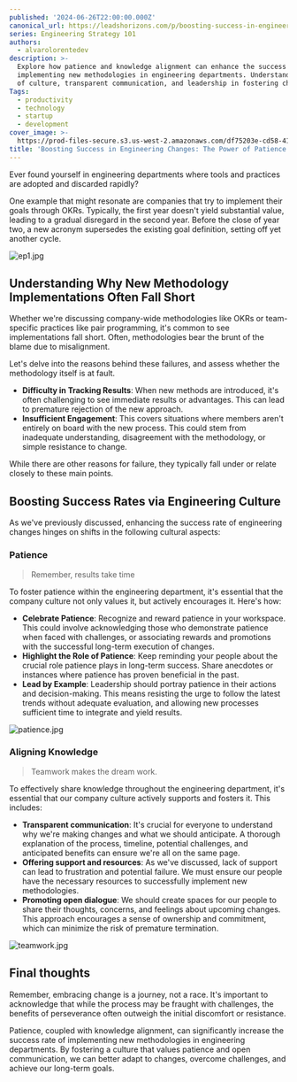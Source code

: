 ```yaml
---
published: '2024-06-26T22:00:00.000Z'
canonical_url: https://leadshorizons.com/p/boosting-success-in-engineering-changes
series: Engineering Strategy 101
authors:
  - alvarolorentedev
description: >-
  Explore how patience and knowledge alignment can enhance the success rate of
  implementing new methodologies in engineering departments. Understand the role
  of culture, transparent communication, and leadership in fostering change.
Tags:
  - productivity
  - technology
  - startup
  - development
cover_image: >-
  https://prod-files-secure.s3.us-west-2.amazonaws.com/df75203e-cd58-41eb-8339-d5bf4288eb0e/8e64c321-a8ac-45d0-9177-d2daffbc25f8/lotus3.jpeg?X-Amz-Algorithm=AWS4-HMAC-SHA256&X-Amz-Content-Sha256=UNSIGNED-PAYLOAD&X-Amz-Credential=AKIAT73L2G45HZZMZUHI%2F20240822%2Fus-west-2%2Fs3%2Faws4_request&X-Amz-Date=20240822T120415Z&X-Amz-Expires=3600&X-Amz-Signature=fb0f0e60789d1dd0bd1add2870060802b3a72954af9577f792ae0263803d0fec&X-Amz-SignedHeaders=host&x-id=GetObject
title: 'Boosting Success in Engineering Changes: The Power of Patience & Alignment'
---
```


Ever found yourself in engineering departments where tools and practices are adopted and discarded rapidly?


One example that might resonate are companies that try to implement their goals through OKRs. Typically, the first year doesn't yield substantial value, leading to a gradual disregard in the second year. Before the close of year two, a new acronym supersedes the existing goal definition, setting off yet another cycle.


![ep1.jpg](https://prod-files-secure.s3.us-west-2.amazonaws.com/df75203e-cd58-41eb-8339-d5bf4288eb0e/3816ad44-52a9-4057-83c7-faac3b9e61b8/ep1.jpg?X-Amz-Algorithm=AWS4-HMAC-SHA256&X-Amz-Content-Sha256=UNSIGNED-PAYLOAD&X-Amz-Credential=AKIAT73L2G45HZZMZUHI%2F20240822%2Fus-west-2%2Fs3%2Faws4_request&X-Amz-Date=20240822T120416Z&X-Amz-Expires=3600&X-Amz-Signature=a86a99ebe930a0ec58318dbac4a2250febd288662ef77f3adb5b3964ecb66991&X-Amz-SignedHeaders=host&x-id=GetObject)


## Understanding Why New Methodology Implementations Often Fall Short


Whether we're discussing company-wide methodologies like OKRs or team-specific practices like pair programming, it's common to see implementations fall short. Often, methodologies bear the brunt of the blame due to misalignment.


Let's delve into the reasons behind these failures, and assess whether the methodology itself is at fault.

- **Difficulty in Tracking Results**: When new methods are introduced, it's often challenging to see immediate results or advantages. This can lead to premature rejection of the new approach.
- **Insufficient Engagement**: This covers situations where members aren't entirely on board with the new process. This could stem from inadequate understanding, disagreement with the methodology, or simple resistance to change.

While there are other reasons for failure, they typically fall under or relate closely to these main points.


## Boosting Success Rates via Engineering Culture


As we've previously discussed, enhancing the success rate of engineering changes hinges on shifts in the following cultural aspects:


### Patience


> Remember, results take time


To foster patience within the engineering department, it's essential that the company culture not only values it, but actively encourages it. Here's how:

- **Celebrate Patience**: Recognize and reward patience in your workspace. This could involve acknowledging those who demonstrate patience when faced with challenges, or associating rewards and promotions with the successful long-term execution of changes.
- **Highlight the Role of Patience**: Keep reminding your people about the crucial role patience plays in long-term success. Share anecdotes or instances where patience has proven beneficial in the past.
- **Lead by Example**: Leadership should portray patience in their actions and decision-making. This means resisting the urge to follow the latest trends without adequate evaluation, and allowing new processes sufficient time to integrate and yield results.

![patience.jpg](https://prod-files-secure.s3.us-west-2.amazonaws.com/df75203e-cd58-41eb-8339-d5bf4288eb0e/bbd1c363-b3fc-484c-8d7d-2c8df4994176/patience.jpg?X-Amz-Algorithm=AWS4-HMAC-SHA256&X-Amz-Content-Sha256=UNSIGNED-PAYLOAD&X-Amz-Credential=AKIAT73L2G45HZZMZUHI%2F20240822%2Fus-west-2%2Fs3%2Faws4_request&X-Amz-Date=20240822T120416Z&X-Amz-Expires=3600&X-Amz-Signature=af1eb21ec98e85bed92214d48a7d32baccd9d040369cc418a26c180c306f66a9&X-Amz-SignedHeaders=host&x-id=GetObject)


### Aligning Knowledge


> Teamwork makes the dream work.


To effectively share knowledge throughout the engineering department, it's essential that our company culture actively supports and fosters it. This includes:

- **Transparent communication**: It's crucial for everyone to understand why we're making changes and what we should anticipate. A thorough explanation of the process, timeline, potential challenges, and anticipated benefits can ensure we're all on the same page.
- **Offering support and resources**: As we've discussed, lack of support can lead to frustration and potential failure. We must ensure our people have the necessary resources to successfully implement new methodologies.
- **Promoting open dialogue**: We should create spaces for our people to share their thoughts, concerns, and feelings about upcoming changes. This approach encourages a sense of ownership and commitment, which can minimize the risk of premature termination.

![teamwork.jpg](https://prod-files-secure.s3.us-west-2.amazonaws.com/df75203e-cd58-41eb-8339-d5bf4288eb0e/33d6a69c-f572-4538-88d7-e722705b7191/teamwork.jpg?X-Amz-Algorithm=AWS4-HMAC-SHA256&X-Amz-Content-Sha256=UNSIGNED-PAYLOAD&X-Amz-Credential=AKIAT73L2G45HZZMZUHI%2F20240822%2Fus-west-2%2Fs3%2Faws4_request&X-Amz-Date=20240822T120416Z&X-Amz-Expires=3600&X-Amz-Signature=7ff5738aa296dc5b10ae4557afd362e9ae5fb167061f89edd3f8ae6ffe00ae0e&X-Amz-SignedHeaders=host&x-id=GetObject)


## Final thoughts


Remember, embracing change is a journey, not a race. It's important to acknowledge that while the process may be fraught with challenges, the benefits of perseverance  often outweigh the initial discomfort or resistance.


Patience, coupled with knowledge alignment, can significantly increase the success rate of implementing new methodologies in engineering departments. By fostering a culture that values patience and open communication, we can better adapt to changes, overcome challenges, and achieve our long-term goals.


